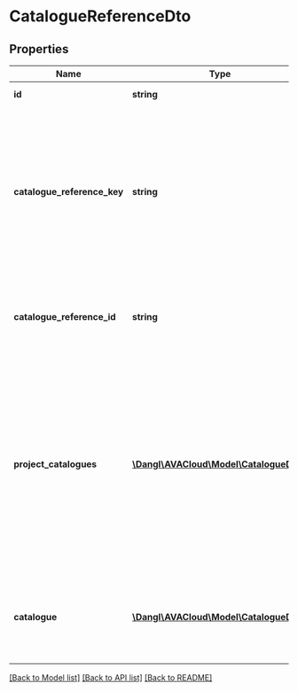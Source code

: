 # CatalogueReferenceDto

## Properties
Name | Type | Description | Notes
------------ | ------------- | ------------- | -------------
**id** | **string** | Elements GUID identifier. | 
**catalogue_reference_key** | **string** | This points to the item in the catalogue itself. This means that, for example when this quantity assignment references a \&quot;DIN 276\&quot; catalogue, this property indicates the number / identifier / key in DIN 276 that is referenced. | [optional] 
**catalogue_reference_id** | **string** | The Id of the CatalogueReference that is targeted by this item. Set this property to set the referenced catalogue. | 
**project_catalogues** | [**\Dangl\AVACloud\Model\CatalogueDto[]**](CatalogueDto.md) | These are CatalogueReference that are used within this ServiceSpecification. Catalogue references are used to describe catalogues, or collections, that can be used to describe elements with commonly known properties. For example, QuantityAssignments use these to categorize themselves. | [optional] 
**catalogue** | [**\Dangl\AVACloud\Model\CatalogueDto**](CatalogueDto.md) | This returns the referenced catalogue. Will return null if there is no reference or the catalogue is not present in the ProjectCatalogues. | [optional] 

[[Back to Model list]](../README.md#documentation-for-models) [[Back to API list]](../README.md#documentation-for-api-endpoints) [[Back to README]](../README.md)


